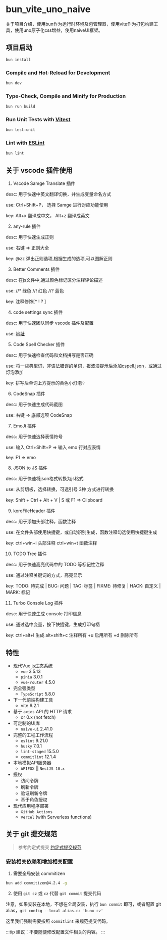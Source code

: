 # bun_vite_uno_naive

关于项目介绍，使用bun作为运行时环境及包管理器，使用vite作为打包构建工具，使用uno原子化css增益，使用naiveUI框架。

## 项目启动

```sh
bun install
```

### Compile and Hot-Reload for Development

```sh
bun dev
```

### Type-Check, Compile and Minify for Production

```sh
bun run build
```

### Run Unit Tests with [Vitest](https://vitest.dev/)

```sh
bun test:unit
```

### Lint with [ESLint](https://eslint.org/)

```sh
bun lint
```

## 关于 vscode 插件使用

1. Vscode Samge Translate 插件

desc: 用于快速中英文翻译切换，并生成变量命名方式

use: Ctrl+Shift+P， 选择 Samge 进行对应功能使用

key: Alt+x 翻译成中文， Alt+z 翻译成英文

2. any-rule 插件

desc: 用于快速生成正则

use: 右键 => 正则大全

key: @zz 弹出正则选项,根据生成的选项,可以图解正则

3. Better Comments 插件

desc: 在js文件中,通过颜色标记区分注释评论描述

use: //\* 绿色 //! 红色 //? 蓝色

key: 注释修饰[* ! ? ]

4. code settings sync 插件

desc: 用于快速团队同步 vscode 插件及配置

use: [地址](https://marketplace.visualstudio.com/items?itemName=Alex-Chen.gitee-code-settings-sync)

5. Code Spell Checker 插件

desc: 用于快速检查代码和文档拼写是否正确

use: 将一些典型词，非语法错误的单词，报波浪提示后添加cspell.json，或通过灯泡添加

key: 拼写后单词上方提示的黄色小灯泡💡

6. CodeSnap 插件

desc: 用于快速生成代码截图

use: 右键 => 底部选项 CodeSnap

7. EmoJi 插件

desc: 用于快速选择表情符号

use: 输入 Ctrl+Shift+P => 输入 emo 行对应表情

key: F1 => emo

8. JSON to JS 插件

desc: 用于快速将json格式转换为js格式

use: 从剪切板，选择转换，可选引号 3种 方式进行转换

key: Shift + Ctrl + Alt + V | S 或 F1 => Clipboard

9. koroFileHeader 插件

desc: 用于添加头部注释，函数注释

use: 在文件头部使用快捷键，或自动识别生成，函数注释勾选使用快捷键生成

key: ctrl+win+i 头部注释 ctrl+win+t 函数注释

10. TODO Tree 插件

desc: 用于快速高亮代码中的 TODO 等标记性注释

use: 通过注释关键词的方式，高亮显示

key: TODO: 待完成 | BUG: 问题 | TAG: 标签 | FIXME: 待修复 | HACK: 自定义 | MARK: 标记

11. Turbo Console Log 插件

desc: 用于快速生成 console 打印信息

use: 通过选中变量，按下快捷键，生成打印句柄

key: ctrl+alt+l 生成 alt+shift+c 注释所有 +u 启用所有 +d 删除所有

## 特性

- 现代Vue js生态系统
  - `vue` 3.5.13
  - `pinia` 3.0.1
  - `vue-router` 4.5.0
- 完全强类型
  - `TypeScript` 5.8.0
- 下一代前端构建工具
  - vite 6.2.1
- 基于 `axios` API 的 HTTP 请求
  - or 0.x (not fetch)
- 可定制的UI库
  - `naive-ui` 2.41.0
- 完整的工程工作流程
  - `eslint` 9.21.0
  - `husky` 7.0.1
  - `lint-staged` 15.5.0
  - `commitlint` 12.1.4
- 本地模拟API服务器
  - `APIFOX` || `NestJS 10.x`
- 授权
  - 访问令牌
  - 刷新令牌
  - 验证刷新令牌
  - 基于角色授权
- 现代应用程序部署
  - `GitHub Actions`
  - `Vercel` (with Serverless functions)

## 关于 git 提交规范

> 参考约定式提交 [约定式提交规范](https://www.conventionalcommits.org/zh-hans/v1.0.0/)

### 安装相关依赖和增加相关配置

1. 需要全局安装 commitizen

```bash
bun add commitizen@4.2.4 -g
```

2. 使用 `git cz` 或 `cz` 代替 `git commit` 提交代码

注意，如果安装在本地，不想在全局安装，执行 `bun commit` 即可，或者配置 git alias，`git config --local alias.cz 'bunx cz'`

这里我们强制需要按照 `commitlint` 来规范提交代码。

:::tip
建议：不要随便修改配置文件相关的内容。
:::
